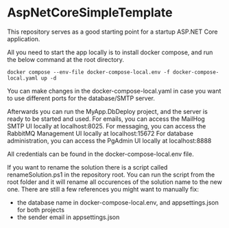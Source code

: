 # AspNetCoreSimpleTemplate
This repository serves as a good starting point for a startup ASP.NET Core application.

All you need to start the app locally is to install docker compose, and run the below command at the root directory.

```
docker compose --env-file docker-compose-local.env -f docker-compose-local.yaml up -d
```
You can make changes in the docker-compose-local.yaml in case you want to use different ports for the database/SMTP server.

Afterwards you can run the MyApp.DbDeploy project, and the server is ready to be started and used.
For emails, you can access the MailHog SMTP UI locally at localhost:8025.
For messaging, you can access the RabbitMQ Management UI locally at localhost:15672
For database administration, you can access the PgAdmin UI locally at localhost:8888

All credentials can be found in the docker-compose-local.env file.

If you want to rename the solution there is a script called renameSolution.ps1 in the repository root.
You can run the script from the root folder and it will rename all occurences of the solution name to the new one.
There are still a few references you might want to manually fix:
- the database name in docker-compose-local.env, and appsettings.json for both projects
- the sender email in appsettings.json